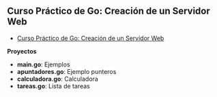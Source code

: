 ## Curso Práctico de Go: Creación de un Servidor Web

- [Curso Práctico de Go: Creación de un Servidor Web](https://platzi.com/clases/programacion-golang-2020/)

**Proyectos**

- **main.go**: Ejemplos
- **apuntadores.go**: Ejemplo punteros
- **calculadora.go**: Calculadora
- **tareas.go**: Lista de tareas
